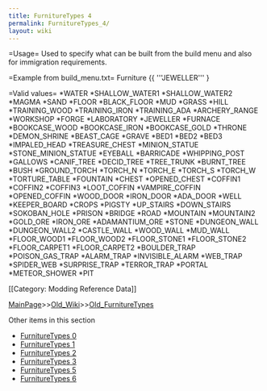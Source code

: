 ```yaml
---
title: FurnitureTypes 4
permalink: FurnitureTypes_4/
layout: wiki
---
```

=Usage=
Used to specify what can be built from the build menu and also for immigration requirements.

=Example from build_menu.txt=
 Furniture {{ '''JEWELLER''' }

=Valid values=
*WATER
*SHALLOW_WATER1
*SHALLOW_WATER2
*MAGMA
*SAND
*FLOOR
*BLACK_FLOOR
*MUD
*GRASS
*HILL
*TRAINING_WOOD
*TRAINING_IRON
*TRAINING_ADA
*ARCHERY_RANGE
*WORKSHOP
*FORGE
*LABORATORY
*JEWELLER
*FURNACE
*BOOKCASE_WOOD
*BOOKCASE_IRON
*BOOKCASE_GOLD
*THRONE
*DEMON_SHRINE
*BEAST_CAGE
*GRAVE
*BED1
*BED2
*BED3
*IMPALED_HEAD
*TREASURE_CHEST
*MINION_STATUE
*STONE_MINION_STATUE
*EYEBALL
*BARRICADE
*WHIPPING_POST
*GALLOWS
*CANIF_TREE
*DECID_TREE
*TREE_TRUNK
*BURNT_TREE
*BUSH
*GROUND_TORCH
*TORCH_N
*TORCH_E
*TORCH_S
*TORCH_W
*TORTURE_TABLE
*FOUNTAIN
*CHEST
*OPENED_CHEST
*COFFIN1
*COFFIN2
*COFFIN3
*LOOT_COFFIN
*VAMPIRE_COFFIN
*OPENED_COFFIN
*WOOD_DOOR
*IRON_DOOR
*ADA_DOOR
*WELL
*KEEPER_BOARD
*CROPS
*PIGSTY
*UP_STAIRS
*DOWN_STAIRS
*SOKOBAN_HOLE
*PRISON
*BRIDGE
*ROAD
*MOUNTAIN
*MOUNTAIN2
*GOLD_ORE
*IRON_ORE
*ADAMANTIUM_ORE
*STONE
*DUNGEON_WALL
*DUNGEON_WALL2
*CASTLE_WALL
*WOOD_WALL
*MUD_WALL
*FLOOR_WOOD1
*FLOOR_WOOD2
*FLOOR_STONE1
*FLOOR_STONE2
*FLOOR_CARPET1
*FLOOR_CARPET2
*BOULDER_TRAP
*POISON_GAS_TRAP
*ALARM_TRAP
*INVISIBLE_ALARM
*WEB_TRAP
*SPIDER_WEB
*SURPRISE_TRAP
*TERROR_TRAP
*PORTAL
*METEOR_SHOWER
*PIT

[[Category: Modding Reference Data]]

[MainPage](/keeperrl_wiki/ "wikilink")>>[Old_Wiki](/keeperrl_wiki/Old_Wiki "wikilink")>>[Old_FurnitureTypes](/keeperrl_wiki/Old_FurnitureTypes "wikilink")

Other items in this section
-    [FurnitureTypes 0](/keeperrl_wiki/FurnitureTypes_0 "wikilink")
-    [FurnitureTypes 1](/keeperrl_wiki/FurnitureTypes_1 "wikilink")
-    [FurnitureTypes 2](/keeperrl_wiki/FurnitureTypes_2 "wikilink")
-    [FurnitureTypes 3](/keeperrl_wiki/FurnitureTypes_3 "wikilink")
-    [FurnitureTypes 5](/keeperrl_wiki/FurnitureTypes_5 "wikilink")
-    [FurnitureTypes 6](/keeperrl_wiki/FurnitureTypes_6 "wikilink")
